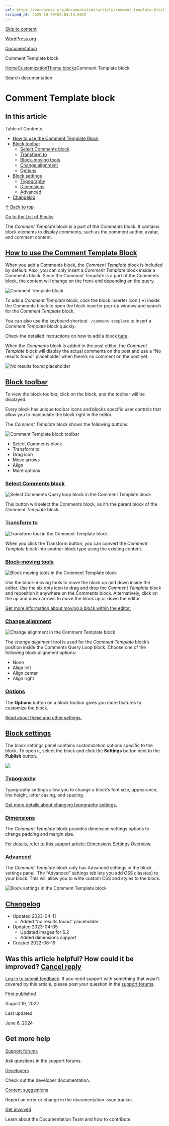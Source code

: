 ```yaml
---
url: https://wordpress.org/documentation/article/comment-template-block
scraped_at: 2025-10-20T02:03:14.802Z
---
```


[Skip to content](https://wordpress.org/documentation/article/comment-template-block/#wp--skip-link--target)

[WordPress.org](https://wordpress.org/)

[Documentation](https://wordpress.org/documentation)

Comment Template block

[Home](https://wordpress.org/documentation)[Customization](https://wordpress.org/documentation/customization/)[Theme blocks](https://wordpress.org/documentation/category/theme-blocks/)Comment Template block

Search documentation

# Comment Template block

## In this article

Table of Contents

- [How to use the Comment Template Block](https://wordpress.org/documentation/article/comment-template-block/#how-to-use-the-comment-template-block)
- [Block toolbar](https://wordpress.org/documentation/article/comment-template-block/#block-toolbar)
  - [Select Comments block](https://wordpress.org/documentation/article/comment-template-block/#select-comments-block)
  - [Transform to](https://wordpress.org/documentation/article/comment-template-block/#transform-to)
  - [Block-moving tools](https://wordpress.org/documentation/article/comment-template-block/#block-moving-tools)
  - [Change alignment](https://wordpress.org/documentation/article/comment-template-block/#change-alignment)
  - [Options](https://wordpress.org/documentation/article/comment-template-block/#options)
- [Block settings](https://wordpress.org/documentation/article/comment-template-block/#block-settings)
  - [Typography](https://wordpress.org/documentation/article/comment-template-block/#typography)
  - [Dimensions](https://wordpress.org/documentation/article/comment-template-block/#dimensions)
  - [Advanced](https://wordpress.org/documentation/article/comment-template-block/#advanced)
- [Changelog](https://wordpress.org/documentation/article/comment-template-block/#changelog)

[↑ Back to top](https://wordpress.org/documentation/article/comment-template-block/#wp--skip-link--target)

[Go to the List of Blocks](https://wordpress.org/documentation/article/blocks/)

The _Comment Template_ block is a part of the _Comments_ block. It contains block elements to display comments, such as the comment author, avatar, and comment content.

## [How to use the Comment Template Block](https://wordpress.org/documentation/article/comment-template-block/\#how-to-use-the-comment-template-block)

When you add a Comments block, the _Comment Template_ block is included by default. Also, you can only insert a _Comment Template_ block inside a Comments block. Since the _Comment Template_ is a part of the Comments block, the content will change on the front-end depending on the query.

![Comment Template block](https://lh6.googleusercontent.com/lTEIwsk3Kl0fo5UgsiAQCEAGCYKFcEfHeLy3Iwp0kvti6KmwzgrbN2yl_NQaPo2l1JKn3MAK14vqmtmWsa1N0f4T6_dq-s6Zeoelm1hdPxwgN--ih6QW11fgMOl4Ndv6uvu2gh2_TJfRQIoSbYvDWg8)

To add a _Comment Template_ block, click the block inserter icon ( **+**) inside the Comments block to open the block inserter pop-up window and search for the _Comment Template_ block.

You can also use the keyboard shortcut ` /comment-template` to insert a _Comment Template_ block quickly.

Check the detailed instructions on how to add a block [here](https://wordpress.org/support/article/adding-a-new-block/).

When the _Comments_ block is added in the post editor, the _Comment Template_ block will display the actual comments on the post and use a “No results found” placeholder when there’s no comment on the post yet.

![No results found placeholder](https://wordpress.org/documentation/files/2023/04/image-4.png)

## [Block toolbar](https://wordpress.org/documentation/article/comment-template-block/\#block-toolbar)

To view the block toolbar, click on the block, and the toolbar will be displayed.

Every block has unique toolbar icons and blocks specific user controls that allow you to manipulate the block right in the editor.

The _Comment Template_ block shows the following buttons:

![Comment Template block toolbar](https://wordpress.org/documentation/files/2023/04/image-2.png)

- Select Comments block
- Transform to
- Drag icon
- Move arrows
- Align
- More options

### [Select Comments block](https://wordpress.org/documentation/article/comment-template-block/\#select-comments-block)

![Select Comments Query loop block in the Comment Template block](https://lh6.googleusercontent.com/umhCYzt--ADX979nT2LxlCAWPeH6yAwE6-4L9E4KKg8a_F1msm8C30bk1RAKtmukHGW9jA8i8Ec-LZvsucPkF6hGIlCbTdGwI1-dtCY2ANE97AnN0k_Ksf9TTPl3H4zbjijNNQkOkqDErKPyCamFROs)

This button will select the Comments block, as it’s the parent block of the _Comment Template_ block.

### [Transform to](https://wordpress.org/documentation/article/comment-template-block/\#transform-to)

![Transform tool in the Comment Template block](https://lh4.googleusercontent.com/Ry6U7hQF-dK7ymftQ7EBK44tm_DAOQNYinwPZBBzOAI9KDZhwz_y9tsS15NbeRVUjgu7FHqiO5M212Y4_w8pTGR1yoE9mUOw6_l2OsxDgX5kCRLvUgRikXVS4zqK_vQejCL0AHRh5xTUd7fMEZ-efJU)

When you click the Transform button, you can convert the _Comment Template_ block into another block type using the existing content.

### [Block-moving tools](https://wordpress.org/documentation/article/comment-template-block/\#block-moving-tools)

![Block moving tools in the Comment Template block](https://lh6.googleusercontent.com/V4_YnsO5F7wlEIOSc33Vu0Tz-Ajn5EMwSEw3y7tXkAP1sP5RHGvDMrpPVsGH84GU93pPb1iq9G5W6jCOZ74dZyfrYJtvoW4Nhjs6ejqJM3Y3E9ml8oFL5DPN14TDBIN9A6hyKu-LPPzuy1l5sKE3WBU)

Use the block-moving tools to move the block up and down inside the editor. Use the six dots icon to drag and drop the _Comment Template_ block and reposition it anywhere on the Comments block. Alternatively, click on the up and down arrows to move the block up or down the editor.

[Get more information about moving a block within the editor.](https://wordpress.org/documentation/article/moving-blocks/)

### [Change alignment](https://wordpress.org/documentation/article/comment-template-block/\#change-alignment)

![Change alignment in the Comment Template block](https://lh6.googleusercontent.com/bNvmJvjbNQmN5jA-RKKIN2DqFdER-pjIL9vV50-WOboCc_6Aii8BA_0tUxJFmXxjMPAGGbirQCjgNTql8TS-h28zudQJttBHObNN25mmdyrdQtnFun6dnH_PNXCJY_6a04a1DOx2wMKx08sTB12nIKY)

The _change alignment_ tool is used for the _Comment Template_ block’s position inside the Comments Query Loop block. Choose one of the following block alignment options:

- None
- Align left
- Align center
- Align right

### [Options](https://wordpress.org/documentation/article/comment-template-block/\#options)

The **Options** button on a block toolbar gives you more features to customize the block.

[Read about these and other settings.](https://wordpress.org/documentation/article/more-options/)

## [Block settings](https://wordpress.org/documentation/article/comment-template-block/\#block-settings)

The block settings panel contains customization options specific to the block. To open it, select the block and click the **Settings** button next to the **Publish** button.

![](https://wordpress.org/documentation/files/2023/04/image-3.png)

### [Typography](https://wordpress.org/documentation/article/comment-template-block/\#typography)

Typography settings allow you to change a block’s font size, appearance, line height, letter casing, and spacing.

[Get more details about changing typography settings.](https://wordpress.org/documentation/article/typography-settings-overview/)

### [Dimensions](https://wordpress.org/documentation/article/comment-template-block/\#dimensions)

The _Comment Template_ block provides dimension settings options to change padding and margin size.

[For details, refer to this support article: Dimensions Settings Overview.](https://wordpress.org/documentation/article/dimension-controls-overview/)

### [Advanced](https://wordpress.org/documentation/article/comment-template-block/\#advanced)

The _Comment Template_ block only has Advanced settings in the block settings panel. The “Advanced” settings tab lets you add CSS class(es) to your block. This will allow you to write custom CSS and styles to the block.

![Block settings in the Comment Template block](https://lh4.googleusercontent.com/gs2hOarzNyh6o14MPEE5X8prsS03ZhIhXTcO8XcvNm67zbqYLCrnUkKj3OymVjS42z9V6W5YsDnngWVKhWictE_d0C6H8fNWSiMro2--JBbBWWubXQ7Gd8vUmDaWfErS4I4ILoHOb6yzJLMmJjWWVE0)

## [Changelog](https://wordpress.org/documentation/article/comment-template-block/\#changelog)

- Updated 2023-04-11
  - Added “no results found” placeholder
- Updated 2023-04-05
  - Updated images for 6.2
  - Added dimensions support
- Created 2022-08-19

## Was this article helpful? How could it be improved? [Cancel reply](https://wordpress.org/documentation/article/comment-template-block/\#respond)

[Log in to submit feedback](https://login.wordpress.org/?redirect_to=https%3A%2F%2Fwordpress.org%2Fdocumentation%2Farticle%2Fcomment-template-block%2F&locale=en_US). If you need support with something that wasn't covered by this article, please post your question in the [support forums](https://wordpress.org/support/forums/).

First published

August 19, 2022

Last updated

June 6, 2024

## Get more help

[Support forums](https://wordpress.org/support/forums/)

Ask questions in the support forums.

[Developers](https://developer.wordpress.org/)

Check out the developer documentation.

[Content suggestions](https://github.com/WordPress/Documentation-Issue-Tracker/issues)

Report an error or change in the documentation issue tracker.

[Get involved](https://make.wordpress.org/docs/)

Learn about the Documentation Team and how to contribute.